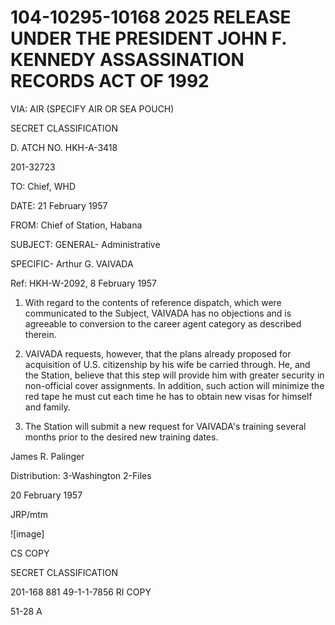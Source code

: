 # 104-10295-10168 2025 RELEASE UNDER THE PRESIDENT JOHN F. KENNEDY ASSASSINATION RECORDS ACT OF 1992

VIA: AIR
(SPECIFY AIR OR SEA POUCH)

SECRET
CLASSIFICATION

D. ATCH NO. HKH-A-3418

201-32723

TO: Chief, WHD

DATE: 21 February 1957

FROM: Chief of Station, Habana

SUBJECT: GENERAL- Administrative

SPECIFIC- Arthur G. VAIVADA

Ref: HKH-W-2092, 8 February 1957

1. With regard to the contents of reference dispatch, which were communicated to the Subject, VAIVADA has no objections and is agreeable to conversion to the career agent category as described therein.

2. VAIVADA requests, however, that the plans already proposed for acquisition of U.S. citizenship by his wife be carried through. He, and the Station, believe that this step will provide him with greater security in non-official cover assignments. In addition, such action will minimize the red tape he must cut each time he has to obtain new visas for himself and family.

3. The Station will submit a new request for VAIVADA's training several months prior to the desired new training dates.

James R. Palinger

Distribution:
3-Washington
2-Files

20 February 1957

JRP/mtm

![image]

CS COPY

SECRET
CLASSIFICATION

201-168 881
49-1-1-7856
RI COPY

51-28 A
